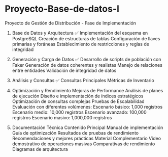 ﻿# Proyecto-Base-de-datos-I


Proyecto de Gestión de Distribución - Fase de Implementación
1. Base de Datos y Arquitectura ✅
Implementación del esquema en PostgreSQL
Creación de estructuras de tablas
Configuración de llaves primarias y foráneas
Establecimiento de restricciones y reglas de integridad
2. Generación y Carga de Datos ✅
Desarrollo de scripts de población con Faker
Generación de datos coherentes y realistas
Manejo de relaciones entre entidades
Validación de integridad de datos
3. Análisis y Consultas ✅
Consultas Principales
Métricas de Inventario


4. Optimización y Rendimiento
Mejoras de Performance
Análisis de planes de ejecución
Diseño e implementación de índices estratégicos
Optimización de consultas complejas
Pruebas de Escalabilidad
Evaluación con diferentes volúmenes:
Escenario básico: 1,000 registros
Escenario medio: 10,000 registros
Escenario avanzado: 100,000 registros
Escenario masivo: 1,000,000 registros
5. Documentación Técnica
Contenido Principal
Manual de implementación
Guía de optimización
Resultados de pruebas de rendimiento
Recomendaciones y mejores prácticas
Material Complementario
Video demostrativo de operaciones masivas
Comparativas de rendimiento
Diagramas de arquitectura
